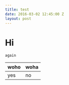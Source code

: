 ```yaml
---
title: test
date: 2016-03-02 12:45:00 Z
layout: post
---
```


# Hi

```
again
```

woho | woha
:--- | :---
yes  | no

